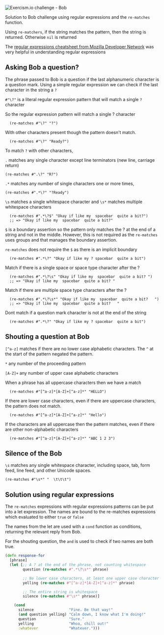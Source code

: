 ![Exercism.io challenge - Bob](https://raw.githubusercontent.com/practicalli/graphic-design/live/banners/exercism/exercisim-exercise-bob-banner.png)

Solution to Bob challenge using regular expressions and the `re-matches` function.

Using `re-matchers`, if the string matches the pattern, then the string is returned. Otherwise `nil` is returned

The [regular expressions cheatsheet from Mozilla Developer Network](https://developer.mozilla.org/en-US/docs/Web/JavaScript/Guide/Regular_Expressions/Cheatsheet) was very helpful in understanding regular expressions


## Asking Bob a question?
The phrase passed to Bob is a question if the last alphanumeric character is a question mark. Using a simple regular expression we can check if the last character in the string a `?`

`#"\?"` is a literal regular expression pattern that will match a single `?` character

So the regular expression pattern will match a single ? character

```eval-clojure
  (re-matches #"\?" "?")
```

With other characters present though the pattern doesn't match.

```eval-clojure
  (re-matches #"\?" "Ready?")
```

To match `?` with other characters,

`.` matches any single character except line terminators (new line, carriage return)

```eval-clojure
(re-matches #".\?" "R?")
```

`.*` matches any number of single characters one or more times,

```eval-clojure
(re-matches #".*\?" "?Ready")
```

`\s` matches a single whitespace character and `\s*` matches multiple whitespace characters

```eval-clojure
  (re-matches #".*\?$" "Okay if like my  spacebar  quite a bit?")
  ;; => "Okay if like my  spacebar  quite a bit?"
```

`$` is a boundary assertion so the pattern only matches the ? at the end of a string and not in the middle.  However, this is not required as the `re-matches` uses groups and that manages the boundary assertion.

`re-matches` does not require the `$` as there is an implicit boundary

```eval-clojure
  (re-matches #".*\?" "Okay if like my ? spacebar  quite a bit")
```

Match if there is a single space or space type character after the ?

```eval-clojure
  (re-matches #".*\?\s" "Okay if like my  spacebar  quite a bit? ")
  ;; => "Okay if like my  spacebar  quite a bit? "
```

Match if there are multiple space type characters after the ?

```eval-clojure
  (re-matches #".*\?\s*" "Okay if like my  spacebar  quite a bit?   ")
  ;; => "Okay if like my  spacebar  quite a bit?   "
```

Dont match if a question mark character is not at the end of the string

```eval-clojure
  (re-matches #".*\?" "Okay if like my ? spacebar  quite a bit")
```


## Shouting a question at Bob
`[^a-z]` matches if there are no lower case alphabetic characters.  The `^` at the start of the pattern negated the pattern.

`*` any number of the proceeding pattern

`[A-Z]+` any number of upper case alphabetic characters

When a phrase has all uppercase characters then we have a match

```eval-clojure
  (re-matches #"[^a-z]*[A-Z]+[^a-z]*" "HELLO")
```

If there are lower case characters, even if there are uppercase characters, the pattern does not match.

```eval-clojure
  (re-matches #"[^a-z]*[A-Z]+[^a-z]*" "Hello")
```

If the characters are all uppercase then the pattern matches, even if there are other non-alphabetic characters

```eval-clojure
  (re-matches #"[^a-z]*[A-Z]+[^a-z]*" "ABC 1 2 3")
```


## Silence of the Bob

`\s` matches any single whitespace character, including space, tab, form feed, line feed, and other Unicode spaces.

```eval-clojure
(re-matches #"\s*" "  \t\t\t")
```


## Solution using regular expressions
The `re-matches` expressions with regular expressions patterns can be put into a let expression.  The names are bound to the re-matches expressions which evaluated to either `true` or `false`

The names from the let are used with a `cond` function as conditions, returning the relevant reply from Bob.

For the shouting question, the `and` is used to check if two names are both true.

```clojure
(defn response-for
  [phrase]
  (let [;; A ? at the end of the phrase, not counting whitespace
        question (re-matches #".*\?\s*" phrase)

        ;; No lower case characters, at least one upper case character
        yelling (re-matches #"[^a-z]*[A-Z]+[^a-z]*" phrase)

        ;; The entire string is whitespace
        silence (re-matches #"\s*" phrase)]

    (cond
      silence                "Fine. Be that way!"
      (and question yelling) "Calm down, I know what I'm doing!"
      question               "Sure."
      yelling                "Whoa, chill out!"
      :whatever              "Whatever.")))
```
